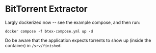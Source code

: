 # BitTorrent Extractor

Largly dockerized now -- see the example compose, and then run:

```
docker compose -f btex-compose.yml up -d
```

Do be aware that the application expects torrents to show up (inside the container) in `/srv/finished`.

